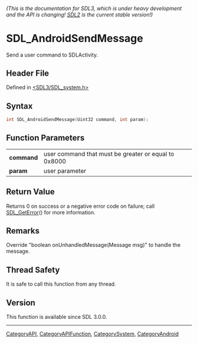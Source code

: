 ###### (This is the documentation for SDL3, which is under heavy development and the API is changing! [SDL2](https://wiki.libsdl.org/SDL2/) is the current stable version!)
# SDL_AndroidSendMessage

Send a user command to SDLActivity.

## Header File

Defined in [<SDL3/SDL_system.h>](https://github.com/libsdl-org/SDL/blob/main/include/SDL3/SDL_system.h)

## Syntax

```c
int SDL_AndroidSendMessage(Uint32 command, int param);
```

## Function Parameters

|                 |                                                      |
| --------------- | ---------------------------------------------------- |
| **command**     | user command that must be greater or equal to 0x8000 |
| **param**       | user parameter                                       |

## Return Value

Returns 0 on success or a negative error code on failure; call
[SDL_GetError](SDL_GetError)() for more information.

## Remarks

Override "boolean onUnhandledMessage(Message msg)" to handle the message.

## Thread Safety

It is safe to call this function from any thread.

## Version

This function is available since SDL 3.0.0.

----
[CategoryAPI](CategoryAPI), [CategoryAPIFunction](CategoryAPIFunction), [CategorySystem](CategorySystem), [CategoryAndroid](CategoryAndroid)


